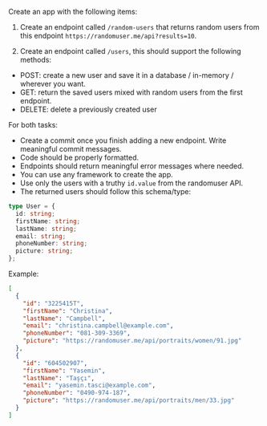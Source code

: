 Create an app with the following items:

1. Create an endpoint called `/random-users` that returns random users from this endpoint `https://randomuser.me/api?results=10`.

2. Create an endpoint called `/users`, this should support the following methods:

- POST: create a new user and save it in a database / in-memory / wherever you want.
- GET: return the saved users mixed with random users from the first endpoint.
- DELETE: delete a previously created user

For both tasks:

- Create a commit once you finish adding a new endpoint. Write meaningful commit messages.
- Code should be properly formatted.
- Endpoints should return meaningful error messages where needed.
- You can use any framework to create the app.
- Use only the users with a truthy `id.value` from the randomuser API.
- The returned users should follow this schema/type:

```typescript
type User = {
  id: string;
  firstName: string;
  lastName: string;
  email: string;
  phoneNumber: string;
  picture: string;
};
```

Example:

```json
[
  {
    "id": "3225415T",
    "firstName": "Christina",
    "lastName": "Campbell",
    "email": "christina.campbell@example.com",
    "phoneNumber": "081-309-3369",
    "picture": "https://randomuser.me/api/portraits/women/91.jpg"
  },
  {
    "id": "604502907",
    "firstName": "Yasemin",
    "lastName": "Taşçı",
    "email": "yasemin.tasci@example.com",
    "phoneNumber": "0490-974-187",
    "picture": "https://randomuser.me/api/portraits/men/33.jpg"
  }
]
```
